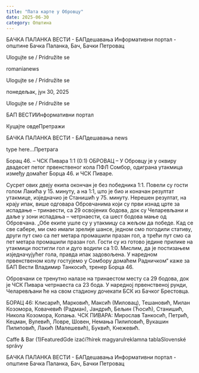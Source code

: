 ```yaml
---
title: "Пата карте у Обровцу"
date: 2025-06-30
category: Општина
---
```


БАЧКА ПАЛАНКА ВЕСТИ - БАПдешавања Информативни портал - општине Бачка Паланка, Бач, Бачки Петровац

Ulogujte se / Pridružite se

romanianews

Ulogujte se / Pridružite se

понедељак, јун 30, 2025

Ulogujte se / Pridružite se

БАП ВЕСТИИнформативни портал

Куцајте овдеПретражи

БАЧКА ПАЛАНКА ВЕСТИ - БАПдешавања news

type here...Претрага

Борац 46. – ЧСК Пивара 1:1 (0:1)
ОБРОВАЦ – У Обровцу је у оквиру двадесет петог првенственог кола ПФЛ Сомбор, одиграна утакмица између домаћег Борца 46. и ЧСК Пиваре.

Сусрет ових двеју екипа окончан је без победника 1:1. Повели су гости голом Лакића у 15. минуту, а на 1:1, што је био и коначан резултат утакмице, изједначио је Станишић у 75. минуту. Нерешен резултат, на крају ипак, више одговара Обровчанима који су први изнад црте за испадање – тринаести, са 29 освојених бодова, док су Челаревљани и даље у зони испадања – четрнаести, са шест бодова мање од Обровчана.
„Обе екипе ушле су у утакмицу са жељом да победе. Кад се све сабере, ми смо имали зрелије шансе, једном смо погодили стативу, други пут смо са пет метара промашили празан гол, а трећи пут смо са пет метара промашили празан гол. Гости су из готово једине прилике на утакмици постигли гол и дуго водили са 1:0. Мислим, да је постизањем изједначујућег гола, правда ипак задовољена. У наредном првенственом колу гостујемо у Сомбору домаћем Радничком“ каже за БАП Вести Владимир Танкосић, тренер Борца 46.


Обровчани се тренутно налазе на тринаестом месту са 29 бодова, док је ЧСК Пивара четрнаеста са 23 бода. У наредној првенственој рунди, Челаревљани ће на свом стадиону дочекати БСК из Бачког Брестовца.


БОРАЦ 46: Клисарић, Марковић, Максић (Миловац), Тешановић, Милан Козомора, Ковачевић (Радман), Јандрић, Бељин (Ћосић), Станишић, Никола Козомора, Копања.
ЧСК ПИВАРА: Мирослав Танкосић, Петрић, Кецман, Вулевић, Ловре, Шовен, Немања Пилиповић, Вукашин Пилиповић, Лакић (Малешевић), Буквић, Кнежевић.

Caffe & Bar (1)FeaturedGde izaći?hírek magyarulreklamna tablaSlovenské správy

БАЧКА ПАЛАНКА ВЕСТИ - БАПдешавања Информативни портал - општине Бачка Паланка, Бач, Бачки Петровац
